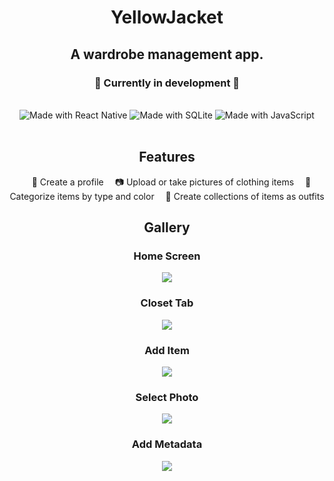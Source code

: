 <div align="center">
  <h1 align="center">YellowJacket</h1>
  <h2 align="center">A wardrobe management app.</h2>
  <h3>🚧 Currently in development 🚧</h3>
<div>
<br>
<div align="center">
  <img src="https://img.shields.io/badge/react_native-%2320232a.svg?style=for-the-badge&logo=react&logoColor=%2361DAFB" alt="Made with React Native" />
  <img src="https://img.shields.io/badge/sqlite-%2307405e.svg?style=for-the-badge&logo=sqlite&logoColor=white" alt="Made with SQLite"/>
  <img src="https://img.shields.io/badge/javascript-%23323330.svg?style=for-the-badge&logo=javascript&logoColor=%23F7DF1E" alt="Made with JavaScript" />
</div>
<br>

## Features

&emsp;👋 Create a profile
&emsp;📷 Upload or take pictures of clothing items
&emsp;👒 Categorize items by type and color
&emsp;🎨 Create collections of items as outfits

## Gallery

### Home Screen

<img src="./assets/HomeScreen.png" />

### Closet Tab

<img src="./assets/ClosetScreen.png" />

### Add Item

<img src="./assets/AddItemScreen.png" />

### Select Photo

<img src="./assets/SelectPhotoScreen.png" />

### Add Metadata

<img src="./assets/MetadataScreen.png" />
